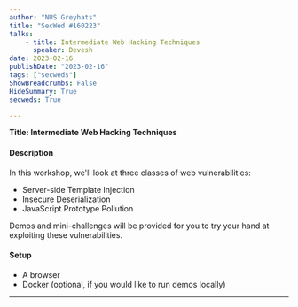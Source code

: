 ```yaml
---
author: "NUS Greyhats"
title: "SecWed #160223"
talks:
    - title: Intermediate Web Hacking Techniques
      speaker: Devesh
date: 2023-02-16
publishDate: "2023-02-16"
tags: ["secweds"]
ShowBreadcrumbs: False
HideSummary: True
secweds: True

---
```


**Title: Intermediate Web Hacking Techniques**

#### Description

In this workshop, we'll look at three classes of web vulnerabilities:
- Server-side Template Injection
- Insecure Deserialization
- JavaScript Prototype Pollution

Demos and mini-challenges will be provided for you to try your hand at exploiting these vulnerabilities.

#### Setup

- A browser
- Docker (optional, if you would like to run demos locally)

----

